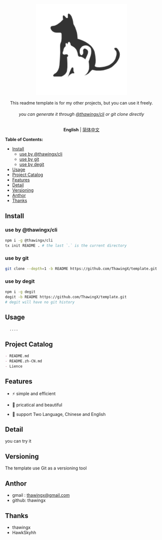 <p align='center'>
  <img src='https://raw.githubusercontent.com/ThawingX/images/master/cat%26dog.png' alt='Vitesse - Opinionated Vite Starter Template' width='300'/>
</p>

<p align='center'>
  This readme template is for my other projects, but you can use it freely. 
</p>
<h6 align='center'>
you can generate it through <a href="https://github.com/ThawingX/cli">@thawingx/cli</a> or git clone directly
</h6>



<p align='center'>
<b>English</b> | <a href="https://github.com/ThawingX/template/blob/vue-unocss/README.zh-CN.md">简体中文</a>
</p>


**Table of Contents:**
- [Install](#install)
  - [use by @thawingx/cli](#use-by-thawingxcli)
  - [use by git](#use-by-git)
  - [use by degit](#use-by-degit)
- [Usage](#usage)
- [Project Catalog](#project-catalog)
- [Features](#features)
- [Detail](#detail)
- [Versioning](#versioning)
- [Anthor](#anthor)
- [Thanks](#thanks)

## Install
### use by @thawingx/cli
```bash
npm i -g @thawingx/cli
tx init README . # the last `.` is the current directory
```
### use by git 
```bash
git clone --depth=1 -b README https://github.com/ThawingX/template.git
```
### use by degit
```bash
npm i -g degit
degit -b README https://github.com/ThawingX/template.git
# degit will have no git history 
```
## Usage
```bash
  ....
```
## Project Catalog
```markdown
- README.md
- README.zh-CN.md
- Lience
```

## Features

- ⚡ simple and efficient

- 🛂 pricatical and beautiful

- 🛄 support Two Language, Chinese and English 




## Detail
you can try it 

## Versioning
The template use Git as a versioning tool


## Anthor
- gmail : thawingx@gmail.com
- github: thawingx

## Thanks
- thawingx
- HawkSkyhh
